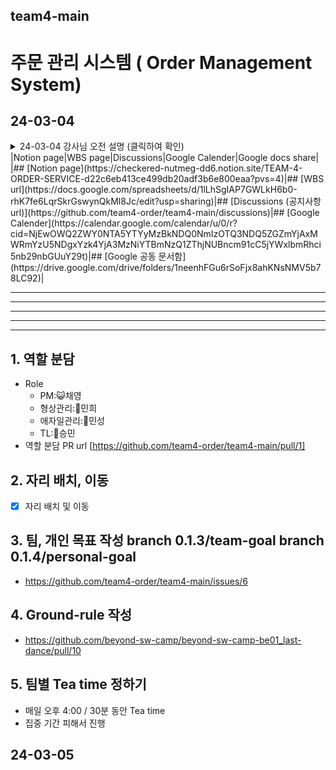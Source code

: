 ## team4-main

# 주문 관리 시스템 ( Order Management System)

## 24-03-04

<details>
    <summary>24-03-04 강사님 오전 설명 (클릭하여 확인)</summary>

```
* wbs 작성
 - 일정이 바뀔 때 마다, 지속적인 수정 및 회고
 - versioning을 통해서 여러 가지 버전들을 관리. (대안 = 다른 버전)
 - code랑 매치될 수 있게. 버전을 관리한다. 

* refactoring.
 - ...?
```

</details>
|Notion page|WBS page|Discussions|Google Calender|Google docs share|
|## [Notion page](https://checkered-nutmeg-dd6.notion.site/TEAM-4-ORDER-SERVICE-d22c6eb413ce499db20adf3b6e800eaa?pvs=4)|## [WBS url](https://docs.google.com/spreadsheets/d/1lLhSgIAP7GWLkH6b0-rhK7fe6LqrSkrGswynQkMl8Jc/edit?usp=sharing)|## [Discussions (공지사항 url)](https://github.com/team4-order/team4-main/discussions)|## [Google Calender](https://calendar.google.com/calendar/u/0/r?cid=NjEwOWQ2ZWY0NTA5YTYyMzBkNDQ0NmIzOTQ3NDQ5ZGZmYjAxMWRmYzU5NDgxYzk4YjA3MzNiYTBmNzQ1ZThjNUBncm91cC5jYWxlbmRhci5nb29nbGUuY29t)|## [Google 공동 문서함](https://drive.google.com/drive/folders/1neenhFGu6rSoFjx8ahKNsNMV5b78LC92)|




------


------



------



------


 
------


## 1. 역할 분담
- Role 
    - PM:😺채영 
    - 형상관리:🦔민희 
    - 애자일관리:🐯민성 
    - TL:🐹승민
- 역할 분담 PR url [https://github.com/team4-order/team4-main/pull/1]



## 2. 자리 배치, 이동
- [x] 자리 배치 및 이동
      
## 3. 팀, 개인 목표 작성 branch 0.1.3/team-goal branch 0.1.4/personal-goal
- https://github.com/team4-order/team4-main/issues/6

## 4. Ground-rule 작성
- https://github.com/beyond-sw-camp/beyond-sw-camp-be01_last-dance/pull/10

## 5. 팀별 Tea time 정하기
- 매일 오후 4:00 / 30분 동안 Tea time
- 집중 기간 피해서 진행 

## 24-03-05 
